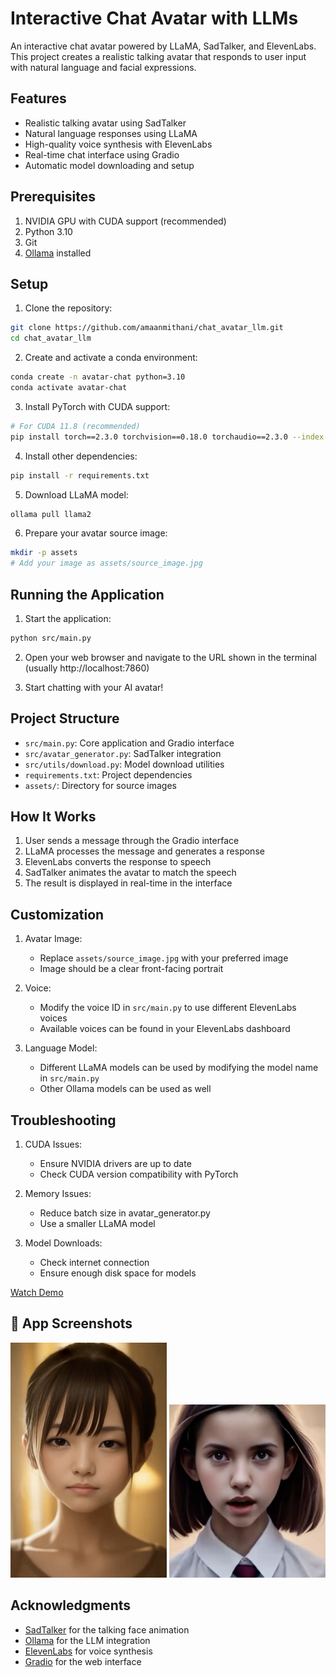 # Interactive Chat Avatar with LLMs

An interactive chat avatar powered by LLaMA, SadTalker, and ElevenLabs. This project creates a realistic talking avatar that responds to user input with natural language and facial expressions.

## Features

* Realistic talking avatar using SadTalker
* Natural language responses using LLaMA
* High-quality voice synthesis with ElevenLabs
* Real-time chat interface using Gradio
* Automatic model downloading and setup

## Prerequisites

1. NVIDIA GPU with CUDA support (recommended)
2. Python 3.10
3. Git
4. [Ollama](https://ollama.ai) installed

## Setup

1. Clone the repository:
```bash
git clone https://github.com/amaanmithani/chat_avatar_llm.git
cd chat_avatar_llm
```

2. Create and activate a conda environment:
```bash
conda create -n avatar-chat python=3.10
conda activate avatar-chat
```

3. Install PyTorch with CUDA support:
```bash
# For CUDA 11.8 (recommended)
pip install torch==2.3.0 torchvision==0.18.0 torchaudio==2.3.0 --index-url https://download.pytorch.org/whl/cu118
```

4. Install other dependencies:
```bash
pip install -r requirements.txt
```

5. Download LLaMA model:
```bash
ollama pull llama2
```

6. Prepare your avatar source image:
```bash
mkdir -p assets
# Add your image as assets/source_image.jpg
```

## Running the Application

1. Start the application:
```bash
python src/main.py
```

2. Open your web browser and navigate to the URL shown in the terminal (usually http://localhost:7860)

3. Start chatting with your AI avatar!

## Project Structure

* `src/main.py`: Core application and Gradio interface
* `src/avatar_generator.py`: SadTalker integration
* `src/utils/download.py`: Model download utilities
* `requirements.txt`: Project dependencies
* `assets/`: Directory for source images

## How It Works

1. User sends a message through the Gradio interface
2. LLaMA processes the message and generates a response
3. ElevenLabs converts the response to speech
4. SadTalker animates the avatar to match the speech
5. The result is displayed in real-time in the interface

## Customization

1. Avatar Image:
   - Replace `assets/source_image.jpg` with your preferred image
   - Image should be a clear front-facing portrait

2. Voice:
   - Modify the voice ID in `src/main.py` to use different ElevenLabs voices
   - Available voices can be found in your ElevenLabs dashboard

3. Language Model:
   - Different LLaMA models can be used by modifying the model name in `src/main.py`
   - Other Ollama models can be used as well

## Troubleshooting

1. CUDA Issues:
   - Ensure NVIDIA drivers are up to date
   - Check CUDA version compatibility with PyTorch

2. Memory Issues:
   - Reduce batch size in avatar_generator.py
   - Use a smaller LLaMA model

3. Model Downloads:
   - Check internet connection
   - Ensure enough disk space for models


[Watch Demo](vid11.mp4)
## 📱 App Screenshots

<p align="center">
  <img src="sc1_img.png" alt="img" width="250"/>
  <img src="sc2_img.png" alt="img" width="250"/>

</p>



## Acknowledgments

* [SadTalker](https://github.com/OpenTalker/SadTalker) for the talking face animation
* [Ollama](https://ollama.ai/) for the LLM integration
* [ElevenLabs](https://elevenlabs.io/) for voice synthesis
* [Gradio](https://www.gradio.app/) for the web interface
